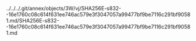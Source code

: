 ../../../.git/annex/objects/3W/vj/SHA256E-s832--16e1760c08c614f631ee746ac579e3f3047057a99477bf9be7116c291bf90581.md/SHA256E-s832--16e1760c08c614f631ee746ac579e3f3047057a99477bf9be7116c291bf90581.md